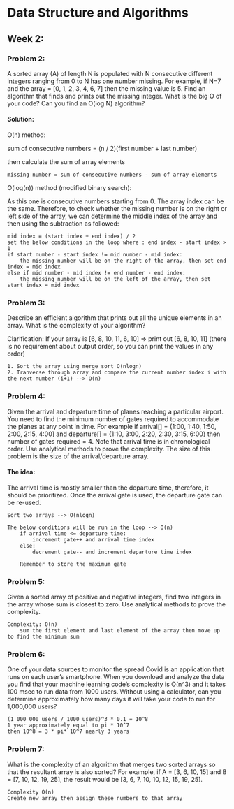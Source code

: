 # Data Structure and Algorithms

## Week 2:
### Problem 2:
A sorted array (A) of length N is populated 
with N consecutive different integers ranging from 0 to N has one
number missing. For example, if N=7 and the array = [0, 1, 2, 3, 4, 6, 7] then the missing value is 5.
Find an algorithm that finds and prints out the missing integer.
What is the big O of your code? Can you find an O(log N) algorithm?

#### Solution:
O(n) method:

sum of consecutive numbers = (n / 2)(first number + last number)

then calculate the sum of array elements 

```
missing number = sum of consecutive numbers - sum of array elements
```

O(log(n)) method (modified binary search):

As this one is consecutive numbers starting from 0. The array index can be the same. Therefore, to check whether the missing number is on the right or left side of the array, we can determine the middle index of the array and then using the subtraction as followed:
```
mid index = (start index + end index) / 2
set the below conditions in the loop where : end index - start index > 1
if start number - start index != mid number - mid index:
    the missing number will be on the right of the array, then set end index = mid index
else if mid number - mid index != end number - end index:
    the missing number will be on the left of the array, then set start index = mid index
```

### Problem 3:
Describe an efficient algorithm that prints out all the unique elements in an array. What is the complexity of your algorithm?

Clarification: If your array is [6, 8, 10, 11, 6, 10] => print out [6, 8, 10, 11] (there is no requirement about output order, so you can print the values in any order)

```
1. Sort the array using merge sort O(nlogn)
2. Tranverse through array and compare the current number index i with the next number (i+1) --> O(n)
```

### Problem 4:
Given the arrival and departure time of planes reaching a particular airport. You need to find the minimum number of gates required to accommodate the planes at any point in time. For example if arrival[] = {1:00, 1:40, 1:50, 2:00, 2:15, 4:00] and departure[] = {1:10, 3:00, 2:20, 2:30, 3:15, 6:00} then number of gates required = 4. Note that arrival time is in chronological order. Use analytical methods to prove the complexity. The size of this problem is the size of the arrival/departure array.

#### The idea:
The arrival time is mostly smaller than the departure time, therefore, it should be prioritized. Once the arrival gate is used, the departure gate can be re-used. 
```
Sort two arrays --> O(nlogn)

The below conditions will be run in the loop --> O(n)
    if arrival time <= departure time: 
        increment gate++ and arrival time index
    else:
        decrement gate-- and increment departure time index
        
    Remember to store the maximum gate
```
### Problem 5:
Given a sorted array of positive and negative integers, find two integers in the array whose sum is closest to zero. Use analytical methods to prove the complexity.

```
Complexity: O(n)
    sum the first element and last element of the array then move up to find the minimum sum
```

### Problem 6:
One of your data sources to monitor the spread Covid is an application that runs on each user’s smartphone. When you download and analyze the data you find that your machine learning code’s complexity is O(n^3) and it takes 100 msec to run data from 1000 users. Without using a calculator, can you determine approximately how many days it will take your code to run for 1,000,000 users?

```
(1 000 000 users / 1000 users)^3 * 0.1 = 10^8
1 year approximately equal to pi * 10^7 
then 10^8 = 3 * pi* 10^7 nearly 3 years
```

### Problem 7:
What is the complexity of an algorithm that merges two sorted arrays so that the resultant array is also sorted? For example, if A = [3, 6, 10, 15] and B = [7, 10, 12, 19, 25], the result would be [3, 6, 7, 10, 10, 12, 15, 19, 25].
```
Complexity O(n)
Create new array then assign these numbers to that array
```
